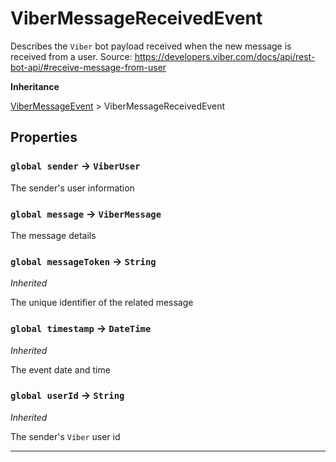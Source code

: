 # ViberMessageReceivedEvent

Describes the `Viber` bot payload received when the new message is received from a user.
Source: https://developers.viber.com/docs/api/rest-bot-api/#receive-message-from-user

**Inheritance**

[ViberMessageEvent](/types/Classes/ViberMessageEvent.md)
&gt;
ViberMessageReceivedEvent

## Properties

### `global sender` → `ViberUser`

The sender's user information

### `global message` → `ViberMessage`

The message details

### `global messageToken` → `String`

_Inherited_

The unique identifier of the related message

### `global timestamp` → `DateTime`

_Inherited_

The event date and time

### `global userId` → `String`

_Inherited_

The sender's `Viber` user id

---
